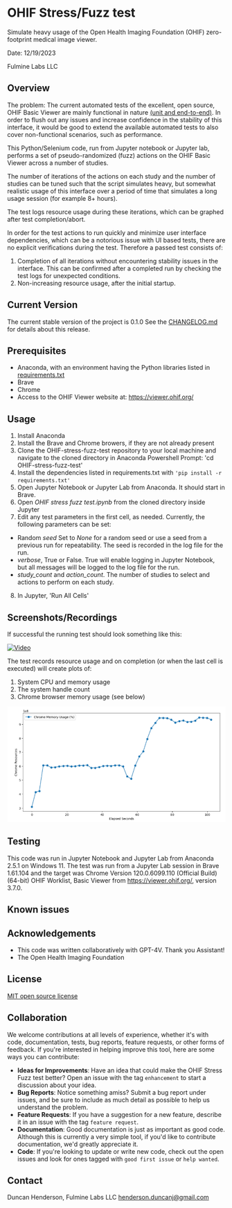 # OHIF Stress/Fuzz test

Simulate heavy usage of the Open Health Imaging Foundation (OHIF) zero-footprint medical image viewer.

Date: 12/19/2023

Fulmine Labs LLC

## Overview

The problem: The current automated tests of the excellent, open source, OHIF Basic Viewer are mainly functional in nature [(unit and end-to-end)](https://docs.ohif.org/development/testing).
In order to flush out any issues and increase confidence in the stability of this interface, it would be good to extend the available automated tests to also cover non-functional scenarios, such as performance. 

This Python/Selenium code, run from Jupyter notebook or Jupyter lab, performs a set of pseudo-randomized (fuzz) actions on the OHIF Basic Viewer across a number of studies. 

The number of iterations of the actions on each study and the number of studies can be tuned such that the script simulates heavy, but somewhat realistic usage of this interface over a period of time that simulates a long usage session (for example 8+ hours). 

The test logs resource usage during these iterations, which can be graphed after test completion/abort.

In order for the test actions to run quickly and minimize user interface dependencies, which can be a notorious issue with UI based tests, there are no explicit verifications during the test. Therefore a passed test consists of: 
1) Completion of all iterations without encountering stability issues in the interface. This can be confirmed after a completed run by checking the test logs for unexpected conditions.
2) Non-increasing resource usage, after the initial startup.

## Current Version
The current stable version of the project is 0.1.0 See the [CHANGELOG.md](./CHANGELOG.md) for details about this release.

## Prerequisites

* Anaconda, with an environment having the Python libraries listed in [requirements.txt](./requirements.txt)
* Brave
* Chrome
* Access to the OHIF Viewer website at: https://viewer.ohif.org/

## Usage

1) Install Anaconda
2) Install the Brave and Chrome browers, if they are not already present
3) Clone the OHIF-stress-fuzz-test repository to your local machine and navigate to the cloned directory in Anaconda Powershell Prompt: 'cd OHIF-stress-fuzz-test'
4) Install the dependencies listed in requirements.txt with `'pip install -r requirements.txt'`
5) Open Jupyter Notebook or Jupyter Lab from Anaconda. It should start in Brave.
6) Open _OHIF stress fuzz test.ipynb_ from the cloned directory inside Jupyter
7) Edit any test parameters in the first cell, as needed. Currently, the following parameters can be set:
* Random _seed_ Set to _None_ for a random seed or use a seed from a previous run for repeatability. The seed is recorded in the log file for the run.
* _verbose_, True or False. True will enable logging in Jupyter Notebook, but all messages will be logged to the log file for the run.
* _study_count_ and _action_count_. The number of studies to select and actions to perform on each study.
8) In Jupyter, 'Run All Cells'

## Screenshots/Recordings

If successful the running test should look something like this:

[![Video](https://www.dropbox.com/scl/fi/ko5j0ughrvm6aoa3yvywp/stress_test_1.png?rlkey=mohp2tt6kz863y14cluyjwfrl&raw=1)](https://www.dropbox.com/scl/fi/0oiqerzekj1otofjvqclj/stress_test_1.mp4?rlkey=lk0wyengm15pd5okdyhqmqopa&raw=1)

The test records resource usage and on completion (or when the last cell is executed) will create plots of:
1) System CPU and memory usage
2) The system handle count
3) Chrome browser memory usage (see below)

![alt text](chrome_memory_usage.png "Chrome Memory Usage")

## Testing

This code was run in Jupyter Notebook and Jupyter Lab from Anaconda 2.5.1 on Windows 11. 
The test was run from a Jupyter Lab session in Brave 1.61.104 and the target was Chrome Version 120.0.6099.110 (Official Build) (64-bit)
OHIF Worklist, Basic Viewer from https://viewer.ohif.org/, version 3.7.0.

## Known issues

## Acknowledgements

* This code was written collaboratively with GPT-4V. Thank you Assistant!
* The Open Health Imaging Foundation

## License

[MIT open source license](LICENSE.txt)

## Collaboration

We welcome contributions at all levels of experience, whether it's with code, documentation, tests, bug reports, feature requests, or other forms of feedback. If you're interested in helping improve this tool, here are some ways you can contribute:

- **Ideas for Improvements**: Have an idea that could make the OHIF Stress Fuzz test better? Open an issue with the tag `enhancement` to start a discussion about your idea.
- **Bug Reports**: Notice something amiss? Submit a bug report under issues, and be sure to include as much detail as possible to help us understand the problem.
- **Feature Requests**: If you have a suggestion for a new feature, describe it in an issue with the tag `feature request`.
- **Documentation**: Good documentation is just as important as good code. Although this is currently a very simple tool, if you'd like to contribute documentation, we'd greatly appreciate it.
- **Code**: If you're looking to update or write new code, check out the open issues and look for ones tagged with `good first issue` or `help wanted`.

## Contact

Duncan Henderson, Fulmine Labs LLC
henderson.duncanj@gmail.com

